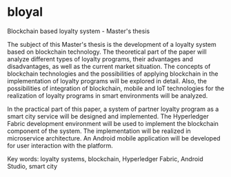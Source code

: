 # bloyal
Blockchain based loyalty system - Master's thesis 

The subject of this Master's thesis is the development of a loyalty system based on blockchain technology. The theoretical part of the paper will analyze different types of loyalty programs, their advantages and disadvantages, as well as the current market situation. The concepts of blockchain technologies and the possibilities of applying blockchain in the implementation of loyalty programs will be explored in detail. Also, the possibilities of integration of blockchain, mobile and IoT technologies for the realization of loyalty programs in smart environments will be analyzed.

In the practical part of this paper, a system of partner loyalty program as a smart city service will be designed and implemented. The Hyperledger Fabric development environment will be used to implement the blockchain component of the system. The implementation will be realized in microservice architecture. An Android mobile application will be developed for user interaction with the platform.

Key words: loyalty systems, blockchain, Hyperledger Fabric, Android Studio, smart city
